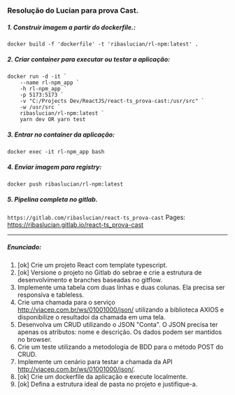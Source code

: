 ### Resolução do Lucian para prova Cast.

##### 1. Construir imagem a partir do dockerfile.:
`docker build -f 'dockerfile' -t 'ribaslucian/rl-npm:latest' .`

##### 2. Criar container para executar ou testar a aplicação:
<pre><code>docker run -d -it `
    --name rl-npm_app `
    -h rl-npm_app `
    -p 5173:5173 `
    -v "C:/Projects Dev/ReactJS/react-ts_prova-cast:/usr/src" `
    -w /usr/src `
    ribaslucian/rl-npm:latest `
    yarn dev OR yarn test</code></pre>

##### 3. Entrar no container da aplicação:
`docker exec -it rl-npm_app bash`

##### 4. Enviar imagem para registry:
`docker push ribaslucian/rl-npm:latest`

##### 5. Pipelina completa no gitlab.
`https://gitlab.com/ribaslucian/react-ts_prova-cast`
Pages: https://ribaslucian.gitlab.io/react-ts_prova-cast

<hr/>

##### Enunciado:
1. [ok] Crie um projeto React com template typescript.
2. [ok] Versione o projeto no Gitlab do sebrae e crie a estrutura de desenvolvimento e branches baseadas no gitflow.
3. Implemente uma tabela com duas linhas e duas colunas. Ela precisa ser responsiva e tableless.
4. Crie uma chamada para o serviço http://viacep.com.br/ws/01001000/json/ utilizando a biblioteca AXIOS e disponibilize o resultadoi da chamada em uma tela.
5. Desenvolva um CRUD utilizando o JSON "Conta". O JSON precisa ter apenas os atributos: nome e descrição. Os dados podem ser mantidos no browser.
6. Crie um teste utilizando a metodologia de BDD para o método POST do CRUD.
7. Implemente um cenário para testar a chamada da API http://viacep.com.br/ws/01001000/json/.
8. [ok] Crie um dockerfile da aplicação e execute localmente.
9. [ok] Defina a estrutura ideal de pasta no projeto e justifique-a.